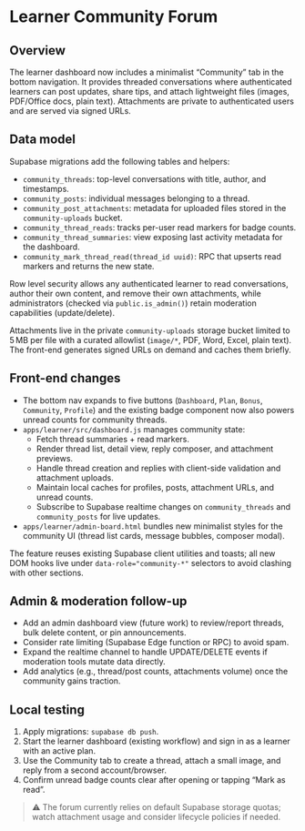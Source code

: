 # Learner Community Forum

## Overview

The learner dashboard now includes a minimalist “Community” tab in the bottom navigation. It provides threaded conversations where authenticated learners can post updates, share tips, and attach lightweight files (images, PDF/Office docs, plain text). Attachments are private to authenticated users and are served via signed URLs.

## Data model

Supabase migrations add the following tables and helpers:

- `community_threads`: top-level conversations with title, author, and timestamps.
- `community_posts`: individual messages belonging to a thread.
- `community_post_attachments`: metadata for uploaded files stored in the `community-uploads` bucket.
- `community_thread_reads`: tracks per-user read markers for badge counts.
- `community_thread_summaries`: view exposing last activity metadata for the dashboard.
- `community_mark_thread_read(thread_id uuid)`: RPC that upserts read markers and returns the new state.

Row level security allows any authenticated learner to read conversations, author their own content, and remove their own attachments, while administrators (checked via `public.is_admin()`) retain moderation capabilities (update/delete).

Attachments live in the private `community-uploads` storage bucket limited to 5 MB per file with a curated allowlist (`image/*`, PDF, Word, Excel, plain text). The front-end generates signed URLs on demand and caches them briefly.

## Front-end changes

- The bottom nav expands to five buttons (`Dashboard`, `Plan`, `Bonus`, `Community`, `Profile`) and the existing badge component now also powers unread counts for community threads.
- `apps/learner/src/dashboard.js` manages community state:
  - Fetch thread summaries + read markers.
  - Render thread list, detail view, reply composer, and attachment previews.
  - Handle thread creation and replies with client-side validation and attachment uploads.
  - Maintain local caches for profiles, posts, attachment URLs, and unread counts.
  - Subscribe to Supabase realtime changes on `community_threads` and `community_posts` for live updates.
- `apps/learner/admin-board.html` bundles new minimalist styles for the community UI (thread list cards, message bubbles, composer modal).

The feature reuses existing Supabase client utilities and toasts; all new DOM hooks live under `data-role="community-*"` selectors to avoid clashing with other sections.

## Admin & moderation follow-up

- Add an admin dashboard view (future work) to review/report threads, bulk delete content, or pin announcements.
- Consider rate limiting (Supabase Edge function or RPC) to avoid spam.
- Expand the realtime channel to handle UPDATE/DELETE events if moderation tools mutate data directly.
- Add analytics (e.g., thread/post counts, attachments volume) once the community gains traction.

## Local testing

1. Apply migrations: `supabase db push`.
2. Start the learner dashboard (existing workflow) and sign in as a learner with an active plan.
3. Use the Community tab to create a thread, attach a small image, and reply from a second account/browser.
4. Confirm unread badge counts clear after opening or tapping “Mark as read”.

> ⚠️ The forum currently relies on default Supabase storage quotas; watch attachment usage and consider lifecycle policies if needed.
